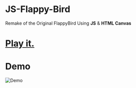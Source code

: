 # JS-Flappy-Bird
Remake of the Original FlappyBird Using **JS** &amp; **HTML Canvas** 
# [Play it.](https://santos1712.github.io/Work_S_1/index.html)
# Demo
![Demo](https://user-images.githubusercontent.com/44725090/67148880-e7dba280-f2a4-11e9-8dbf-d154842ee0cf.gif)
